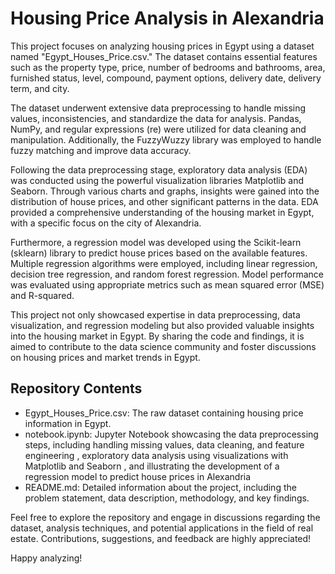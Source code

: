 # Housing Price Analysis in Alexandria
This project focuses on analyzing housing prices in Egypt using a dataset named "Egypt_Houses_Price.csv." The dataset contains essential features such as the property type, price, number of bedrooms and bathrooms, area, furnished status, level, compound, payment options, delivery date, delivery term, and city.

The dataset underwent extensive data preprocessing to handle missing values, inconsistencies, and standardize the data for analysis. Pandas, NumPy, and regular expressions (re) were utilized for data cleaning and manipulation. Additionally, the FuzzyWuzzy library was employed to handle fuzzy matching and improve data accuracy.

Following the data preprocessing stage, exploratory data analysis (EDA) was conducted using the powerful visualization libraries Matplotlib and Seaborn. Through various charts and graphs, insights were gained into the distribution of house prices, and other significant patterns in the data. EDA provided a comprehensive understanding of the housing market in Egypt, with a specific focus on the city of Alexandria.

Furthermore, a regression model was developed using the Scikit-learn (sklearn) library to predict house prices based on the available features. Multiple regression algorithms were employed, including linear regression, decision tree regression, and random forest regression. Model performance was evaluated using appropriate metrics such as mean squared error (MSE) and R-squared.

This project not only showcased expertise in data preprocessing, data visualization, and regression modeling but also provided valuable insights into the housing market in Egypt. By sharing the code and findings, it is aimed to contribute to the data science community and foster discussions on housing prices and market trends in Egypt.

## Repository Contents

* Egypt_Houses_Price.csv: The raw dataset containing housing price information in Egypt.
* notebook.ipynb: Jupyter Notebook showcasing the data preprocessing steps, including handling missing values, data cleaning, and feature engineering , exploratory 
  data analysis using visualizations with Matplotlib and Seaborn , and illustrating the development of a regression model to predict house prices in Alexandria
* README.md: Detailed information about the project, including the problem statement, data description, methodology, and key findings.

Feel free to explore the repository and engage in discussions regarding the dataset, analysis techniques, and potential applications in the field of real estate. Contributions, suggestions, and feedback are highly appreciated!

Happy analyzing!
